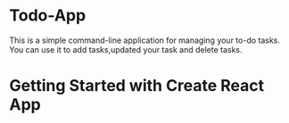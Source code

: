 # Todo-App
This is a simple command-line application for managing your to-do tasks. You can use it to add tasks,updated your task and delete tasks.

# Getting Started with Create React App
